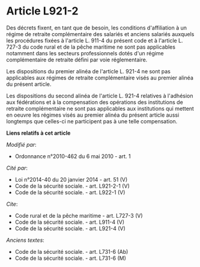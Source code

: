 # Article L921-2

Des décrets fixent, en tant que de besoin, les conditions d'affiliation à un régime de retraite complémentaire des salariés
et anciens salariés auxquels les procédures fixées à l'article L. 911-4 du présent code et à l'article L. 727-3 du code rural
et de la pêche maritime ne sont pas applicables notamment dans les secteurs professionnels dotés d'un régime complémentaire
de retraite défini par voie réglementaire. 

Les dispositions du premier alinéa de l'article L. 921-4 ne sont pas applicables aux régimes de retraite complémentaire visés
au premier alinéa du présent article. 

Les dispositions du second alinéa de l'article L. 921-4 relatives à l'adhésion aux fédérations et à la compensation des
opérations des institutions de retraite complémentaire ne sont pas applicables aux institutions qui mettent en oeuvre les
régimes visés au premier alinéa du présent article aussi longtemps que celles-ci ne participent pas à une telle compensation.

**Liens relatifs à cet article**

_Modifié par_:

  - Ordonnance n°2010-462 du 6 mai 2010 - art. 1

_Cité par_:

  - Loi n°2014-40 du 20 janvier 2014 - art. 51 (V)
  - Code de la sécurité sociale. - art. L921-2-1 (V)
  - Code de la sécurité sociale. - art. L922-1 (V)

_Cite_:

  - Code rural et de la pêche maritime - art. L727-3 (V)
  - Code de la sécurité sociale. - art. L911-4 (V)
  - Code de la sécurité sociale. - art. L921-4 (V)

_Anciens textes_:

  - Code de la sécurité sociale. - art. L731-6 (Ab)
  - Code de la sécurité sociale. - art. L731-6 (M)
